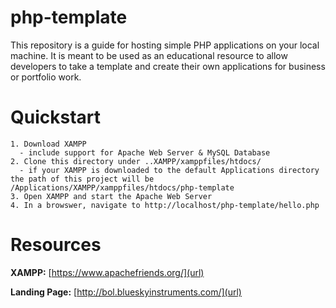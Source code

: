 # php-template
This repository is a guide for hosting simple PHP applications on your local machine. It is meant to be used as an educational resource to allow developers to take a template and create their own applications for business or portfolio work.

# Quickstart
```
1. Download XAMPP
  - include support for Apache Web Server & MySQL Database
2. Clone this directory under ..XAMPP/xamppfiles/htdocs/
  - if your XAMPP is downloaded to the default Applications directory the path of this project will be /Applications/XAMPP/xamppfiles/htdocs/php-template
3. Open XAMPP and start the Apache Web Server
4. In a browswer, navigate to http://localhost/php-template/hello.php
```

# Resources
**XAMPP:** [https://www.apachefriends.org/](url)

**Landing Page:** [http://bol.blueskyinstruments.com/](url)
